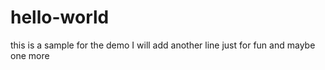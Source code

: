 # hello-world
this is a sample for the demo
I will add another line just for fun
and maybe one more
